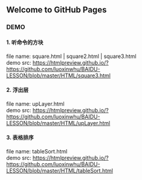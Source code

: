 ## Welcome to GitHub Pages


### DEMO

#### 1. 听命令的方块
file name: square.html | square2.html | square3.html <br/>
demo src: https://htmlpreview.github.io/?https://github.com/luoxinwhu/BAIDU-LESSON/blob/master/HTML/square3.html

#### 2. 浮出层
file name: upLayer.html <br/>
demo src: https://htmlpreview.github.io/?https://github.com/luoxinwhu/BAIDU-LESSON/blob/master/HTML/upLayer.html

#### 3. 表格排序
file name: tableSort.html <br/>
demo src: https://htmlpreview.github.io/?https://github.com/luoxinwhu/BAIDU-LESSON/blob/master/HTML/tableSort.html

